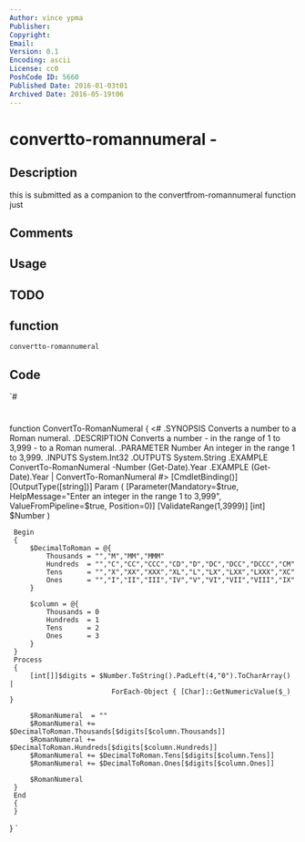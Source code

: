 ```yaml
---
Author: vince ypma
Publisher: 
Copyright: 
Email: 
Version: 0.1
Encoding: ascii
License: cc0
PoshCode ID: 5660
Published Date: 2016-01-03t01
Archived Date: 2016-05-19t06
---
```


# convertto-romannumeral - 

## Description

this is submitted as a companion to the convertfrom-romannumeral function just

## Comments



## Usage



## TODO



## function

`convertto-romannumeral`

## Code

`#
 #
 function ConvertTo-RomanNumeral
 {
   <#
     .SYNOPSIS
         Converts a number to a Roman numeral.
     .DESCRIPTION
         Converts a number - in the range of 1 to 3,999 - to a Roman numeral.
     .PARAMETER Number
         An integer in the range 1 to 3,999.
     .INPUTS
         System.Int32
     .OUTPUTS
         System.String
     .EXAMPLE
         ConvertTo-RomanNumeral -Number (Get-Date).Year
     .EXAMPLE
         (Get-Date).Year | ConvertTo-RomanNumeral
   #>
     [CmdletBinding()]
     [OutputType([string])]
     Param
     (
         [Parameter(Mandatory=$true,
                    HelpMessage="Enter an integer in the range 1 to 3,999",
                    ValueFromPipeline=$true,
                    Position=0)]
         [ValidateRange(1,3999)]
         [int]
         $Number
     )
 
     Begin
     {
         $DecimalToRoman = @{
             Thousands = "","M","MM","MMM"
             Hundreds  = "","C","CC","CCC","CD","D","DC","DCC","DCCC","CM"
             Tens      = "","X","XX","XXX","XL","L","LX","LXX","LXXX","XC"
             Ones      = "","I","II","III","IV","V","VI","VII","VIII","IX"
         }
     
         $column = @{
             Thousands = 0
             Hundreds  = 1
             Tens      = 2
             Ones      = 3
         }
     }
     Process
     {
         [int[]]$digits = $Number.ToString().PadLeft(4,"0").ToCharArray() |
                             ForEach-Object { [Char]::GetNumericValue($_) }
 
         $RomanNumeral  = ""
         $RomanNumeral += $DecimalToRoman.Thousands[$digits[$column.Thousands]]
         $RomanNumeral += $DecimalToRoman.Hundreds[$digits[$column.Hundreds]]
         $RomanNumeral += $DecimalToRoman.Tens[$digits[$column.Tens]]
         $RomanNumeral += $DecimalToRoman.Ones[$digits[$column.Ones]]
 
         $RomanNumeral
     }
     End
     {
     }
 }
`

